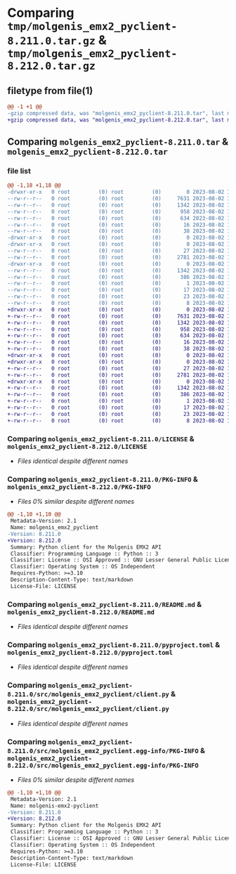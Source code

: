 # Comparing `tmp/molgenis_emx2_pyclient-8.211.0.tar.gz` & `tmp/molgenis_emx2_pyclient-8.212.0.tar.gz`

## filetype from file(1)

```diff
@@ -1 +1 @@
-gzip compressed data, was "molgenis_emx2_pyclient-8.211.0.tar", last modified: Wed Aug  2 13:28:21 2023, max compression
+gzip compressed data, was "molgenis_emx2_pyclient-8.212.0.tar", last modified: Wed Aug  2 14:22:53 2023, max compression
```

## Comparing `molgenis_emx2_pyclient-8.211.0.tar` & `molgenis_emx2_pyclient-8.212.0.tar`

### file list

```diff
@@ -1,18 +1,18 @@
-drwxr-xr-x   0 root         (0) root         (0)        0 2023-08-02 13:28:21.177552 molgenis_emx2_pyclient-8.211.0/
--rw-r--r--   0 root         (0) root         (0)     7631 2023-08-02 13:16:36.000000 molgenis_emx2_pyclient-8.211.0/LICENSE
--rw-r--r--   0 root         (0) root         (0)     1342 2023-08-02 13:28:21.177552 molgenis_emx2_pyclient-8.211.0/PKG-INFO
--rw-r--r--   0 root         (0) root         (0)      958 2023-08-02 13:16:36.000000 molgenis_emx2_pyclient-8.211.0/README.md
--rw-r--r--   0 root         (0) root         (0)      634 2023-08-02 13:16:36.000000 molgenis_emx2_pyclient-8.211.0/pyproject.toml
--rw-r--r--   0 root         (0) root         (0)       16 2023-08-02 13:16:36.000000 molgenis_emx2_pyclient-8.211.0/requirements.txt
--rw-r--r--   0 root         (0) root         (0)       38 2023-08-02 13:28:21.177552 molgenis_emx2_pyclient-8.211.0/setup.cfg
-drwxr-xr-x   0 root         (0) root         (0)        0 2023-08-02 13:28:21.173552 molgenis_emx2_pyclient-8.211.0/src/
-drwxr-xr-x   0 root         (0) root         (0)        0 2023-08-02 13:28:21.177552 molgenis_emx2_pyclient-8.211.0/src/molgenis_emx2_pyclient/
--rw-r--r--   0 root         (0) root         (0)       27 2023-08-02 13:16:36.000000 molgenis_emx2_pyclient-8.211.0/src/molgenis_emx2_pyclient/__init__.py
--rw-r--r--   0 root         (0) root         (0)     2781 2023-08-02 13:16:36.000000 molgenis_emx2_pyclient-8.211.0/src/molgenis_emx2_pyclient/client.py
-drwxr-xr-x   0 root         (0) root         (0)        0 2023-08-02 13:28:21.177552 molgenis_emx2_pyclient-8.211.0/src/molgenis_emx2_pyclient.egg-info/
--rw-r--r--   0 root         (0) root         (0)     1342 2023-08-02 13:28:21.000000 molgenis_emx2_pyclient-8.211.0/src/molgenis_emx2_pyclient.egg-info/PKG-INFO
--rw-r--r--   0 root         (0) root         (0)      386 2023-08-02 13:28:21.000000 molgenis_emx2_pyclient-8.211.0/src/molgenis_emx2_pyclient.egg-info/SOURCES.txt
--rw-r--r--   0 root         (0) root         (0)        1 2023-08-02 13:28:21.000000 molgenis_emx2_pyclient-8.211.0/src/molgenis_emx2_pyclient.egg-info/dependency_links.txt
--rw-r--r--   0 root         (0) root         (0)       17 2023-08-02 13:28:21.000000 molgenis_emx2_pyclient-8.211.0/src/molgenis_emx2_pyclient.egg-info/requires.txt
--rw-r--r--   0 root         (0) root         (0)       23 2023-08-02 13:28:21.000000 molgenis_emx2_pyclient-8.211.0/src/molgenis_emx2_pyclient.egg-info/top_level.txt
--rw-r--r--   0 root         (0) root         (0)        8 2023-08-02 13:23:27.000000 molgenis_emx2_pyclient-8.211.0/version.txt
+drwxr-xr-x   0 root         (0) root         (0)        0 2023-08-02 14:22:53.459368 molgenis_emx2_pyclient-8.212.0/
+-rw-r--r--   0 root         (0) root         (0)     7631 2023-08-02 14:12:31.000000 molgenis_emx2_pyclient-8.212.0/LICENSE
+-rw-r--r--   0 root         (0) root         (0)     1342 2023-08-02 14:22:53.459368 molgenis_emx2_pyclient-8.212.0/PKG-INFO
+-rw-r--r--   0 root         (0) root         (0)      958 2023-08-02 14:12:32.000000 molgenis_emx2_pyclient-8.212.0/README.md
+-rw-r--r--   0 root         (0) root         (0)      634 2023-08-02 14:12:32.000000 molgenis_emx2_pyclient-8.212.0/pyproject.toml
+-rw-r--r--   0 root         (0) root         (0)       16 2023-08-02 14:12:32.000000 molgenis_emx2_pyclient-8.212.0/requirements.txt
+-rw-r--r--   0 root         (0) root         (0)       38 2023-08-02 14:22:53.459368 molgenis_emx2_pyclient-8.212.0/setup.cfg
+drwxr-xr-x   0 root         (0) root         (0)        0 2023-08-02 14:22:53.459368 molgenis_emx2_pyclient-8.212.0/src/
+drwxr-xr-x   0 root         (0) root         (0)        0 2023-08-02 14:22:53.459368 molgenis_emx2_pyclient-8.212.0/src/molgenis_emx2_pyclient/
+-rw-r--r--   0 root         (0) root         (0)       27 2023-08-02 14:12:32.000000 molgenis_emx2_pyclient-8.212.0/src/molgenis_emx2_pyclient/__init__.py
+-rw-r--r--   0 root         (0) root         (0)     2781 2023-08-02 14:12:32.000000 molgenis_emx2_pyclient-8.212.0/src/molgenis_emx2_pyclient/client.py
+drwxr-xr-x   0 root         (0) root         (0)        0 2023-08-02 14:22:53.459368 molgenis_emx2_pyclient-8.212.0/src/molgenis_emx2_pyclient.egg-info/
+-rw-r--r--   0 root         (0) root         (0)     1342 2023-08-02 14:22:53.000000 molgenis_emx2_pyclient-8.212.0/src/molgenis_emx2_pyclient.egg-info/PKG-INFO
+-rw-r--r--   0 root         (0) root         (0)      386 2023-08-02 14:22:53.000000 molgenis_emx2_pyclient-8.212.0/src/molgenis_emx2_pyclient.egg-info/SOURCES.txt
+-rw-r--r--   0 root         (0) root         (0)        1 2023-08-02 14:22:53.000000 molgenis_emx2_pyclient-8.212.0/src/molgenis_emx2_pyclient.egg-info/dependency_links.txt
+-rw-r--r--   0 root         (0) root         (0)       17 2023-08-02 14:22:53.000000 molgenis_emx2_pyclient-8.212.0/src/molgenis_emx2_pyclient.egg-info/requires.txt
+-rw-r--r--   0 root         (0) root         (0)       23 2023-08-02 14:22:53.000000 molgenis_emx2_pyclient-8.212.0/src/molgenis_emx2_pyclient.egg-info/top_level.txt
+-rw-r--r--   0 root         (0) root         (0)        8 2023-08-02 14:18:23.000000 molgenis_emx2_pyclient-8.212.0/version.txt
```

### Comparing `molgenis_emx2_pyclient-8.211.0/LICENSE` & `molgenis_emx2_pyclient-8.212.0/LICENSE`

 * *Files identical despite different names*

### Comparing `molgenis_emx2_pyclient-8.211.0/PKG-INFO` & `molgenis_emx2_pyclient-8.212.0/PKG-INFO`

 * *Files 0% similar despite different names*

```diff
@@ -1,10 +1,10 @@
 Metadata-Version: 2.1
 Name: molgenis_emx2_pyclient
-Version: 8.211.0
+Version: 8.212.0
 Summary: Python client for the Molgenis EMX2 API
 Classifier: Programming Language :: Python :: 3
 Classifier: License :: OSI Approved :: GNU Lesser General Public License v3 (LGPLv3)
 Classifier: Operating System :: OS Independent
 Requires-Python: >=3.10
 Description-Content-Type: text/markdown
 License-File: LICENSE
```

### Comparing `molgenis_emx2_pyclient-8.211.0/README.md` & `molgenis_emx2_pyclient-8.212.0/README.md`

 * *Files identical despite different names*

### Comparing `molgenis_emx2_pyclient-8.211.0/pyproject.toml` & `molgenis_emx2_pyclient-8.212.0/pyproject.toml`

 * *Files identical despite different names*

### Comparing `molgenis_emx2_pyclient-8.211.0/src/molgenis_emx2_pyclient/client.py` & `molgenis_emx2_pyclient-8.212.0/src/molgenis_emx2_pyclient/client.py`

 * *Files identical despite different names*

### Comparing `molgenis_emx2_pyclient-8.211.0/src/molgenis_emx2_pyclient.egg-info/PKG-INFO` & `molgenis_emx2_pyclient-8.212.0/src/molgenis_emx2_pyclient.egg-info/PKG-INFO`

 * *Files 0% similar despite different names*

```diff
@@ -1,10 +1,10 @@
 Metadata-Version: 2.1
 Name: molgenis-emx2-pyclient
-Version: 8.211.0
+Version: 8.212.0
 Summary: Python client for the Molgenis EMX2 API
 Classifier: Programming Language :: Python :: 3
 Classifier: License :: OSI Approved :: GNU Lesser General Public License v3 (LGPLv3)
 Classifier: Operating System :: OS Independent
 Requires-Python: >=3.10
 Description-Content-Type: text/markdown
 License-File: LICENSE
```

